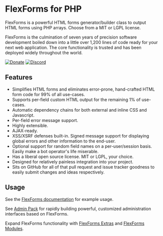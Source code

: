 FlexForms for PHP
=================

FlexForms is a powerful HTML forms generator/builder class to output HTML forms using PHP arrays.  Choose from a MIT or LGPL license.

FlexForms is the culmination of seven years of precision software development boiled down into a little over 1,200 lines of code ready for your next web application.  The core functionality is trusted and has been deployed widely throughout the world.

[![Donate](https://cubiclesoft.com/res/donate-shield.png)](https://cubiclesoft.com/donate/) [![Discord](https://img.shields.io/discord/777282089980526602?label=chat&logo=discord)](https://cubiclesoft.com/product-support/github/)

Features
--------

* Simplifies HTML forms and eliminates error-prone, hand-crafted HTML form code for 99% of all use-cases.
* Supports per-field custom HTML output for the remaining 1% of use-cases.
* Automatic dependency chains for both external and inline CSS and Javascript.
* Per-field error message support.
* Highly extensible.
* AJAX-ready.
* XSS/XSRF defenses built-in.  Signed message support for displaying global errors and other information to the end-user.
* Optional support for random field names on a per-user/session basis.  Easily make a bot operator's life miserable.
* Has a liberal open source license.  MIT or LGPL, your choice.
* Designed for relatively painless integration into your project.
* Sits on GitHub for all of that pull request and issue tracker goodness to easily submit changes and ideas respectively.

Usage
-----

See the [FlexForms documentation](https://github.com/cubiclesoft/php-flexforms/blob/master/docs/flex_forms.md) for example usage.

See [Admin Pack](https://github.com/cubiclesoft/admin-pack) for rapidly building powerful, customized administration interfaces based on FlexForms.

Expand FlexForms functionality with [FlexForms Extras](https://github.com/cubiclesoft/php-flexforms-extras) and [FlexForms Modules](https://github.com/cubiclesoft/php-flexforms-modules).
